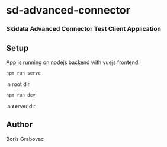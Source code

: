 # sd-advanced-connector

### Skidata Advanced Connector Test Client Application

## Setup

App is running on nodejs backend with vuejs frontend.

```
npm run serve
```

in root dir

```
npm run dev
```

in server dir

## Author

Boris Grabovac
